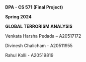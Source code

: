 **DPA - CS 571 (Final Project)**

**Spring 2024**

**GLOBAL TERRORISM ANALYSIS**

Venkata Harsha Pedada – A20517172 

Divinesh Chalicham - A20511955

Rahul Kolli - A20519819
